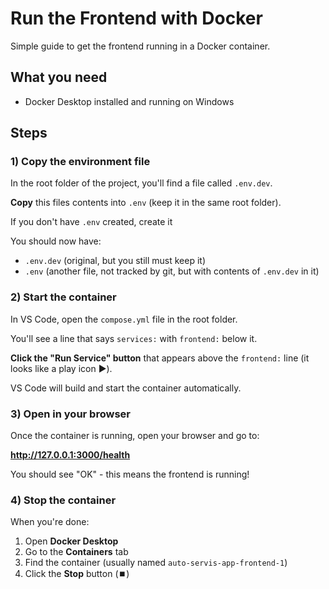 # Run the Frontend with Docker

Simple guide to get the frontend running in a Docker container.

## What you need

- Docker Desktop installed and running on Windows

## Steps

### 1) Copy the environment file

In the root folder of the project, you'll find a file called `.env.dev`.

**Copy** this files contents into `.env` (keep it in the same root folder).

If you don't have `.env` created, create it

You should now have:

- `.env.dev` (original, but you still must keep it)
- `.env` (another file, not tracked by git, but with contents of `.env.dev` in it)

### 2) Start the container

In VS Code, open the `compose.yml` file in the root folder.

You'll see a line that says `services:` with `frontend:` below it.

**Click the "Run Service" button** that appears above the `frontend:` line (it looks like a play icon ▶️).

VS Code will build and start the container automatically.

### 3) Open in your browser

Once the container is running, open your browser and go to:

**http://127.0.0.1:3000/health**

You should see "OK" - this means the frontend is running!

### 4) Stop the container

When you're done:

1. Open **Docker Desktop**
2. Go to the **Containers** tab
3. Find the container (usually named `auto-servis-app-frontend-1`)
4. Click the **Stop** button (⏹️)
